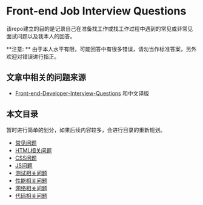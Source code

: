 # Front-end Job Interview Questions

该repo建立的目的是记录自己在准备找工作或找工作过程中遇到的常见或非常见面试问题以及我本人的回答。

**注意: **  由于本人水平有限，可能回答中有很多错误，请勿当作标准答案，另外欢迎对错误进行指正。

## 文章中相关的问题来源

* [Front-end-Developer-Interview-Questions](https://github.com/h5bp/Front-end-Developer-Interview-Questions) 和中文译版



## 本文目录

暂时进行简单的划分，如果后续内容较多，会进行目录的重新规划。

* [常见问题](https://github.com/GuoXiaoyang/Interview-Questions/blob/master/GeneralQuestions.md)
* [HTML相关问题](https://github.com/GuoXiaoyang/Interview-Questions/blob/master/)
* [CSS问题](https://github.com/GuoXiaoyang/Interview-Questions/blob/master/)
* [JS问题](https://github.com/GuoXiaoyang/Interview-Questions/blob/master/)
* [测试相关问题](https://github.com/GuoXiaoyang/Interview-Questions/blob/master/)
* [性能相关问题](https://github.com/GuoXiaoyang/Interview-Questions/blob/master/)
* [网络相关问题](https://github.com/GuoXiaoyang/Interview-Questions/blob/master/)
* [代码相关问题](https://github.com/GuoXiaoyang/Interview-Questions/blob/master/)